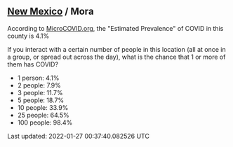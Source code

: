 
## [New Mexico](/united-states/new-mexico) / Mora

According to [MicroCOVID.org](http://microcovid.org),
the "Estimated Prevalence" of COVID in this county is 4.1%

If you interact with a certain number of people in this location
(all at once in a group, or spread out across the day), what is the chance that
1 or more of them has COVID?

- 1 person: 4.1%
- 2 people: 7.9%
- 3 people: 11.7%
- 5 people: 18.7%
- 10 people: 33.9%
- 25 people: 64.5%
- 100 people: 98.4%

Last updated: 2022-01-27 00:37:40.082526 UTC
